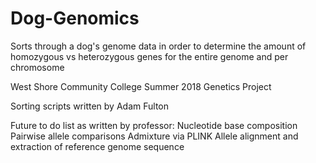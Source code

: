 # Dog-Genomics
Sorts through a dog's genome data in order to determine the amount of homozygous vs heterozygous genes for the entire genome and per chromosome

West Shore Community College Summer 2018 Genetics Project

Sorting scripts written by Adam Fulton

Future to do list as written by professor: Nucleotide base composition Pairwise allele comparisons Admixture via PLINK Allele alignment and extraction of reference genome sequence
